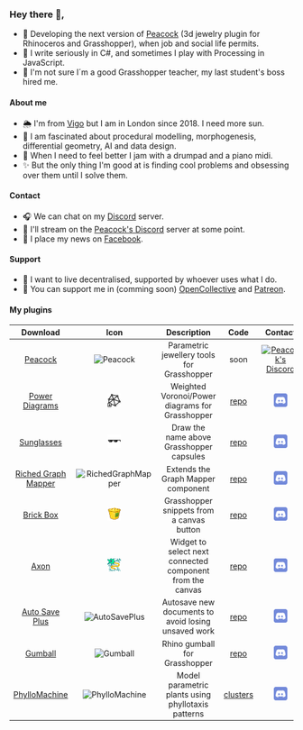 ### Hey there 👋,
- 🦚 Developing the next version of [Peacock](https://www.food4rhino.com/app/peacock) (3d jewelry plugin for Rhinoceros and Grasshopper), when job and social life permits.
- 📖 I write seriously in C#, and sometimes I play with Processing in JavaScript.
- 🦗 I'm not sure I´m a good Grasshopper teacher, my last student's boss hired me.

#### About me
- 🌦️ I'm from [Vigo](https://www.google.com/search?q=vigo+playa+de+samil&tbm=isch&ved=2ahUKEwjeiPep88zvAhURohoKHd3cCdIQ2-cCegQIABAA&oq=vigo+playa+de+samil&gs_lcp=CgNpbWcQAzIGCAAQCBAeMgYIABAIEB46AggAOgYIABAFEB46BAgAEB5QxFpYjmhgzmloAHAAeACAATeIAboFkgECMTSYAQCgAQGqAQtnd3Mtd2l6LWltZ8ABAQ&sclient=img&ei=d0VdYJ7xKpHEat25p5AN&bih=912&biw=1920&rlz=1C1CHBF_en-GBGB823GB823) but I am in London since 2018. I need more sun. 
- 🍍 I am fascinated about procedural modelling, morphogenesis, differential geometry, AI and data design.
- 💖 When I need to feel better I jam with a drumpad and a piano midi.
- ✨ But the only thing I'm good at is finding cool problems and obsessing over them until I solve them.

#### Contact 
- 🎧 We can chat on my [Discord](https://discord.gg/XFGCpXewN4) server.
- 🦚 I'll stream on the [Peacock's Discord](https://discord.gg/jKVhqKQEnA) server at some point.
- 📰 I place my news on [Facebook](https://www.facebook.com/DanielAbaldeDesigner). 
 

#### Support
- 🤲 I want to live decentralised, supported by whoever uses what I do. 
- 🍻 You can support me in (comming soon) [OpenCollective](https://opencollective.com/daniga) and [Patreon](https://www.patreon.com/PeacockGH).


 
 
 #### My plugins   
| Download | Icon | Description | Code | Contact | Support |
|:---------------------:|:---------------------:|:---------------------:|:---------------------:|:---------------------:|:---------------------:|
| [Peacock](https://www.food4rhino.com/app/peacock) | <img width="24" alt="Peacock" src="https://static.food4rhino.com/s3fs-public/styles/thumbnail/public/users-files/daniel-gonzalez-abalde/app/peacocklogo600x600.png"> | Parametric jewellery tools for Grasshopper | soon | <a href="https://discord.gg/jKVhqKQEnA" ><img width="24" alt="Peacock's Discord" src="https://github.com/NNTin/discord-logo/blob/master/src/assets/animateddiscord.svg"> </a> | <a href="https://www.patreon.com/PeacockGH" ><img width="24" alt="Peacock's Patreon" src="https://github.com/edent/SuperTinyIcons/blob/master/images/svg/patreon.svg"></a> |
| [Power Diagrams](https://www.food4rhino.com/app/super-delaunay) | <img width="24" alt="Power Diagrams" src="https://github.com/DanielAbalde/PowerDiagrams/blob/master/Resources/delaunay2_24x24.png"> | Weighted Voronoi/Power diagrams for Grasshopper | <a href="https://github.com/DanielAbalde/PowerDiagrams">repo</a> | <a href="https://discord.gg/AvAQ4sGjc7" ><img width="24" alt="Dani's Discord" src="https://github.com/edent/SuperTinyIcons/blob/master/images/svg/discord.svg"> </a> | <a href="https://opencollective.com/powerdiagrams4gh" ><img width="24" alt="Dani's opencollective" src="https://github.com/edent/SuperTinyIcons/blob/master/images/svg/opencollective.svg"> </a> | 
| [Sunglasses](https://www.food4rhino.com/app/sunglasses) | <img width="24" alt="Sunglasses" src="https://github.com/DanielAbalde/Sunglasses/blob/master/Resources/sunglasses.png"> | Draw the name above Grasshopper capsules | <a href="https://github.com/DanielAbalde/Sunglasses">repo</a> | <a href="https://discord.gg/75tP9hBnk8" ><img width="24" alt="Dani's Discord" src="https://github.com/edent/SuperTinyIcons/blob/master/images/svg/discord.svg"> </a> | <a href="https://opencollective.com/sunglasses4gh" ><img width="24" alt="Dani's opencollective" src="https://github.com/edent/SuperTinyIcons/blob/master/images/svg/opencollective.svg"> </a> |
| [Riched Graph Mapper](https://www.food4rhino.com/app/riched-graph-mapper) | <img width="24" alt="RichedGraphMapper" src="https://static.food4rhino.com/s3fs-public/styles/thumbnail/public/users-files/daniel-gonzalez-abalde/app/icon200x200.png"> | Extends the Graph Mapper component | <a href="https://github.com/DanielAbalde/RichedGraphMapper">repo</a> | <a href="https://discord.gg/zZvZX4yuBt" ><img width="24" alt="Dani's Discord" src="https://github.com/edent/SuperTinyIcons/blob/master/images/svg/discord.svg"> </a> | <a href="https://opencollective.com/richedgraphmapper4gh" ><img width="24" alt="Dani's opencollective" src="https://github.com/edent/SuperTinyIcons/blob/master/images/svg/opencollective.svg"> </a> |
| [Brick Box](https://www.food4rhino.com/app/brick-box) | <img width="24" alt="Brick Box" src="https://github.com/DanielAbalde/BrickBox/blob/master/v2%20Canvas%20button%20release/BrickBox2_AddOn/Resources/icon24x24closed.png"> | Grasshopper snippets from a canvas button | <a href="https://github.com/DanielAbalde/BrickBox">repo</a> | <a href="https://discord.gg/QJVwJj57en" ><img width="24" alt="Dani's Discord" src="https://github.com/edent/SuperTinyIcons/blob/master/images/svg/discord.svg"> </a> | |
| [Axon](https://www.grasshopper3d.com/profiles/blogs/axon-widget) | <img width="24" alt="Axon" src="https://github.com/DanielAbalde/AxonWidget/blob/master/AxonWidget/Resources/AxonIcon4.png"> | Widget to select next connected component from the canvas | <a href="https://github.com/DanielAbalde/AxonWidget">repo</a> | <a href="https://discord.gg/QVc5auQTsd" ><img width="24" alt="Dani's Discord" src="https://github.com/edent/SuperTinyIcons/blob/master/images/svg/discord.svg"> </a> | |
| [Auto Save Plus](https://www.food4rhino.com/app/autosaveplus) | <img width="24" alt="AutoSavePlus" src="https://static.food4rhino.com/s3fs-public/styles/thumbnail/public/users-files/daniel-gonzalez-abalde/app/icon260x260.png"> | Autosave new documents to avoid losing unsaved work | <a href="https://github.com/DanielAbalde/AutoSavePlus">repo</a> | <a href="https://discord.gg/2ztJUr3WHN" ><img width="24" alt="Dani's Discord" src="https://github.com/edent/SuperTinyIcons/blob/master/images/svg/discord.svg"> </a> | |
| [Gumball](https://www.grasshopper3d.com/profiles/blogs/gumball-for-grasshopper) | <img width="24" alt="Gumball" src="https://github.com/DanielAbalde/Gumball/blob/master/Resources/GumballIcon.png"> | Rhino gumball for Grasshopper | <a href="https://github.com/DanielAbalde/Gumball">repo</a> | <a href="https://discord.gg/r9CTGRK22Y" ><img width="24" alt="Dani's Discord" src="https://github.com/edent/SuperTinyIcons/blob/master/images/svg/discord.svg"> </a> | |
| [PhylloMachine](https://www.food4rhino.com/app/phyllomachine) | <img width="24" alt="PhylloMachine" src="https://static.food4rhino.com/s3fs-public/styles/thumbnail/public/users-files/daniel-gonzalez-abalde/app/pm14opt0.png"> | Model parametric plants using phyllotaxis patterns | <a href="https://www.food4rhino.com/app/phyllomachine">clusters</a> | <a href="https://discord.gg/hXJnyM9Vug" ><img width="24" alt="Dani's Discord" src="https://github.com/edent/SuperTinyIcons/blob/master/images/svg/discord.svg"> </a> | |


<!-- ![Visitor Badge](https://visitor-badge.laobi.icu/badge?page_id=DanielAbalde.DanielAbalde) -->
